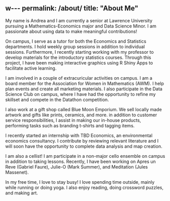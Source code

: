 w---
permalink: /about/
title: "About Me"
---

My name is Andrea and I am currently a senior at Lawrence University pursuing a Mathematics-Economics major and Data Science Minor. I am passionate about using data to make meaningful contributions! 

On campus, I serve as a tutor for both the Economics and Statistics departments. I hold weekly group sessions in addition to individual sessions. Furthermore, I recently starting working with my professor to develop materials for the introductory statistics courses. Through this project, I have been making interactive graphics using R Shiny Apps to facilitate active learning. 

I am involved in a couple of extracuricular activities on campus. I am a board member for the Association for Women in Mathematics (AWM). I help plan events and create all marketing materials. I also participate in the Data Science Club on campus, where I have had the opportunity to refine my skillset and compete in the Datathon competition. 

I also work at a gift shop called Blue Moon Emporium. We sell locally made artwork and gifts like prints, ceramics, and more. in addition to customer service responsibilities, I assist in making our in-house products, performing tasks such as branding t-shirts and tagging items. 

I recently started an internship with TBD Economics, an environmental economics consultancy. I contribute by reviewing relevant literature and I will soon have the opportunity to complete data analysis and map creation. 

I am also a cellist! I am participate in a non-major cello ensemble on campus in addition to taking lessons. Recently, I have been working on Apres un Reve (Gabriel Faure), Julie-O (Mark Summer), and Meditation (Jules Massenet). 

In my free time, I love to stay busy! I love spending time outside, mainly while running or doing yoga. I also enjoy reading, doing crossword puzzles, and making art. 
